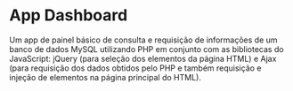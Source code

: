 # App Dashboard

Um app de painel básico de consulta e requisição de informações de um banco de dados MySQL utilizando PHP em conjunto com as bibliotecas do JavaScript: jQuery (para seleção dos elementos da página HTML) e Ajax (para requisição dos dados obtidos pelo PHP e também requisição e injeção de elementos na página principal do HTML).
